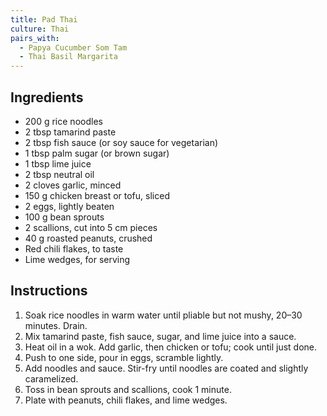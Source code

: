 ```yaml
---
title: Pad Thai
culture: Thai
pairs_with:
  - Papya Cucumber Som Tam
  - Thai Basil Margarita
---
```


## Ingredients
- 200 g rice noodles
- 2 tbsp tamarind paste
- 2 tbsp fish sauce (or soy sauce for vegetarian)
- 1 tbsp palm sugar (or brown sugar)
- 1 tbsp lime juice
- 2 tbsp neutral oil
- 2 cloves garlic, minced
- 150 g chicken breast or tofu, sliced
- 2 eggs, lightly beaten
- 100 g bean sprouts
- 2 scallions, cut into 5 cm pieces
- 40 g roasted peanuts, crushed
- Red chili flakes, to taste
- Lime wedges, for serving

## Instructions
1. Soak rice noodles in warm water until pliable but not mushy, 20–30 minutes. Drain.
2. Mix tamarind paste, fish sauce, sugar, and lime juice into a sauce.
3. Heat oil in a wok. Add garlic, then chicken or tofu; cook until just done.
4. Push to one side, pour in eggs, scramble lightly.
5. Add noodles and sauce. Stir-fry until noodles are coated and slightly caramelized.
6. Toss in bean sprouts and scallions, cook 1 minute.
7. Plate with peanuts, chili flakes, and lime wedges.
